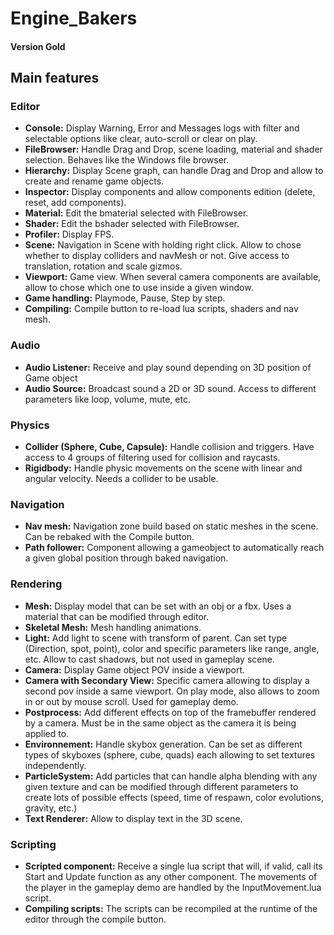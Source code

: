# Engine_Bakers

#### Version Gold

## Main features

### Editor
- **Console:** Display Warning, Error and Messages logs with filter and selectable options like clear, auto-scroll or clear on play.
- **FileBrowser:** Handle Drag and Drop, scene loading, material and shader selection. Behaves like the Windows file browser.
- **Hierarchy:** Display Scene graph, can handle Drag and Drop and allow to create and rename game objects.
- **Inspector:** Display components and allow components edition (delete, reset, add components).
- **Material:** Edit the bmaterial selected with FileBrowser.
- **Shader:** Edit the bshader selected with FileBrowser.
- **Profiler:** Display FPS.
- **Scene:** Navigation in Scene with holding right click. Allow to chose whether to display colliders and navMesh or not. Give access to translation, rotation and scale gizmos.
- **Viewport:** Game view. When several camera components are available, allow to chose which one to use inside a given window.
- **Game handling:** Playmode, Pause, Step by step.
- **Compiling:** Compile button to re-load lua scripts, shaders and nav mesh.

### Audio
- **Audio Listener:** Receive and play sound depending on 3D position of Game object
- **Audio Source:** Broadcast sound a 2D or 3D sound. Access to different parameters like loop, volume, mute, etc.

### Physics
- **Collider (Sphere, Cube, Capsule):** Handle collision and triggers. Have access to 4 groups of filtering used for collision and raycasts.
- **Rigidbody:** Handle physic movements on the scene with linear and angular velocity. Needs a collider to be usable.

### Navigation
- **Nav mesh:** Navigation zone build based on static meshes in the scene. Can be rebaked with the Compile button.
- **Path follower:** Component allowing a gameobject to automatically reach a given global position through baked navigation.

### Rendering
- **Mesh:** Display model that can be set with an obj or a fbx. Uses a material that can be modified through editor.
- **Skeletal Mesh:** Mesh handling animations.
- **Light:** Add light to scene with transform of parent. Can set type (Direction, spot, point), color and specific parameters like range, angle, etc. Allow to cast shadows, but not used in gameplay scene.
- **Camera:** Display Game object POV inside a viewport.
- **Camera with Secondary View:** Specific camera allowing to display a second pov inside a same viewport. On play mode, also allows to zoom in or out by mouse scroll. Used for gameplay demo.
- **Postprocess:** Add different effects on top of the framebuffer rendered by a camera. Must be in the same object as the camera it is being applied to.
- **Environnement:** Handle skybox generation. Can be set as different types of skyboxes (sphere, cube, quads) each allowing to set textures independently.
- **ParticleSystem:** Add particles that can handle alpha blending with any given texture and can be modified through different parameters to create lots of possible effects (speed, time of respawn, color evolutions, gravity, etc.)
- **Text Renderer:** Allow to display text in the 3D scene.

### Scripting
- **Scripted component:** Receive a single lua script that will, if valid, call its Start and Update function as any other component. The movements of the player in the gameplay demo are handled by the InputMovement.lua script.
- **Compiling scripts:** The scripts can be recompiled at the runtime of the editor through the compile button.
